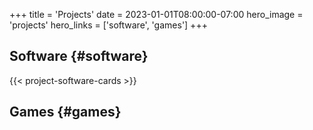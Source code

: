 +++
title = 'Projects'
date = 2023-01-01T08:00:00-07:00
hero_image = 'projects'
hero_links = ['software', 'games']
+++

## Software {#software}

{{< project-software-cards >}}

## Games {#games}

